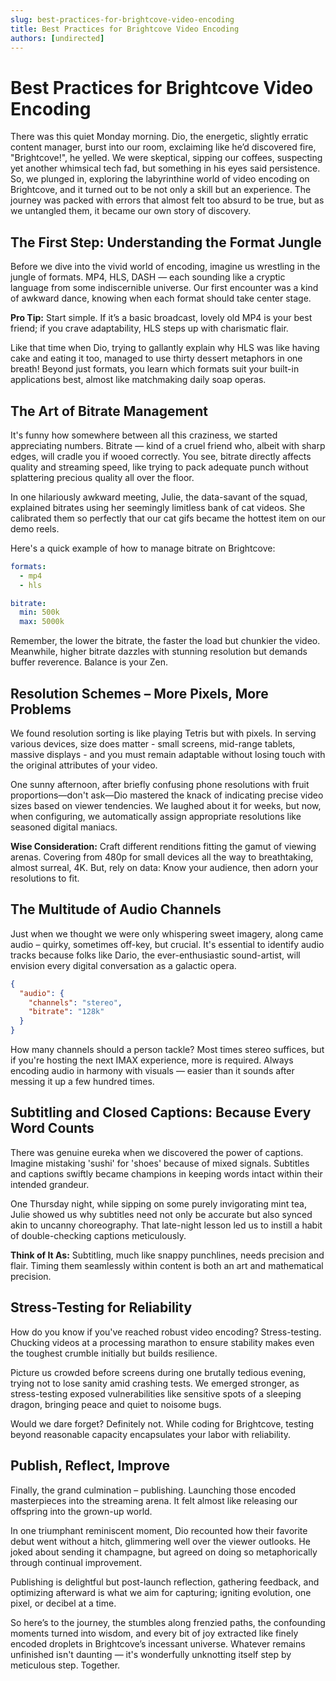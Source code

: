 ```yaml
---
slug: best-practices-for-brightcove-video-encoding
title: Best Practices for Brightcove Video Encoding
authors: [undirected]
---
```



# Best Practices for Brightcove Video Encoding

There was this quiet Monday morning. Dio, the energetic, slightly erratic content manager, burst into our room, exclaiming like he’d discovered fire, "Brightcove!", he yelled. We were skeptical, sipping our coffees, suspecting yet another whimsical tech fad, but something in his eyes said persistence. So, we plunged in, exploring the labyrinthine world of video encoding on Brightcove, and it turned out to be not only a skill but an experience. The journey was packed with errors that almost felt too absurd to be true, but as we untangled them, it became our own story of discovery.

## The First Step: Understanding the Format Jungle

Before we dive into the vivid world of encoding, imagine us wrestling in the jungle of formats. MP4, HLS, DASH — each sounding like a cryptic language from some indiscernible universe. Our first encounter was a kind of awkward dance, knowing when each format should take center stage.

**Pro Tip:** Start simple. If it’s a basic broadcast, lovely old MP4 is your best friend; if you crave adaptability, HLS steps up with charismatic flair.

Like that time when Dio, trying to gallantly explain why HLS was like having cake and eating it too, managed to use thirty dessert metaphors in one breath! Beyond just formats, you learn which formats suit your built-in applications best, almost like matchmaking daily soap operas.

## The Art of Bitrate Management

It's funny how somewhere between all this craziness, we started appreciating numbers. Bitrate — kind of a cruel friend who, albeit with sharp edges, will cradle you if wooed correctly. You see, bitrate directly affects quality and streaming speed, like trying to pack adequate punch without splattering precious quality all over the floor.

In one hilariously awkward meeting, Julie, the data-savant of the squad, explained bitrates using her seemingly limitless bank of cat videos. She calibrated them so perfectly that our cat gifs became the hottest item on our demo reels.

Here's a quick example of how to manage bitrate on Brightcove:

```yaml
formats:
  - mp4
  - hls

bitrate:
  min: 500k
  max: 5000k
```

Remember, the lower the bitrate, the faster the load but chunkier the video. Meanwhile, higher bitrate dazzles with stunning resolution but demands buffer reverence. Balance is your Zen.

## Resolution Schemes – More Pixels, More Problems

We found resolution sorting is like playing Tetris but with pixels. In serving various devices, size does matter - small screens, mid-range tablets, massive displays - and you must remain adaptable without losing touch with the original attributes of your video.

One sunny afternoon, after briefly confusing phone resolutions with fruit proportions—don't ask—Dio mastered the knack of indicating precise video sizes based on viewer tendencies. We laughed about it for weeks, but now, when configuring, we automatically assign appropriate resolutions like seasoned digital maniacs.

**Wise Consideration:** Craft different renditions fitting the gamut of viewing arenas. Covering from 480p for small devices all the way to breathtaking, almost surreal, 4K. But, rely on data: Know your audience, then adorn your resolutions to fit.

## The Multitude of Audio Channels

Just when we thought we were only whispering sweet imagery, along came audio – quirky, sometimes off-key, but crucial. It's essential to identify audio tracks because folks like Dario, the ever-enthusiastic sound-artist, will envision every digital conversation as a galactic opera. 

```json
{
  "audio": {
    "channels": "stereo",
    "bitrate": "128k"
  }
}
```

How many channels should a person tackle? Most times stereo suffices, but if you're hosting the next IMAX experience, more is required. Always encoding audio in harmony with visuals — easier than it sounds after messing it up a few hundred times.

## Subtitling and Closed Captions: Because Every Word Counts

There was genuine eureka when we discovered the power of captions. Imagine mistaking 'sushi' for 'shoes' because of mixed signals. Subtitles and captions swiftly became champions in keeping words intact within their intended grandeur.

One Thursday night, while sipping on some purely invigorating mint tea, Julie showed us why subtitles need not only be accurate but also synced akin to uncanny choreography. That late-night lesson led us to instill a habit of double-checking captions meticulously.

**Think of It As:** Subtitling, much like snappy punchlines, needs precision and flair. Timing them seamlessly within content is both an art and mathematical precision.

## Stress-Testing for Reliability

How do you know if you've reached robust video encoding? Stress-testing. Chucking videos at a processing marathon to ensure stability makes even the toughest crumble initially but builds resilience.

Picture us crowded before screens during one brutally tedious evening, trying not to lose sanity amid crashing tests. We emerged stronger, as stress-testing exposed vulnerabilities like sensitive spots of a sleeping dragon, bringing peace and quiet to noisome bugs.

Would we dare forget? Definitely not. While coding for Brightcove, testing beyond reasonable capacity encapsulates your labor with reliability.

## Publish, Reflect, Improve

Finally, the grand culmination – publishing. Launching those encoded masterpieces into the streaming arena. It felt almost like releasing our offspring into the grown-up world. 

In one triumphant reminiscent moment, Dio recounted how their favorite debut went without a hitch, glimmering well over the viewer outlooks. He joked about sending it champagne, but agreed on doing so metaphorically through continual improvement.

Publishing is delightful but post-launch reflection, gathering feedback, and optimizing afterward is what we aim for capturing; igniting evolution, one pixel, or decibel at a time. 

So here’s to the journey, the stumbles along frenzied paths, the confounding moments turned into wisdom, and every bit of joy extracted like finely encoded droplets in Brightcove’s incessant universe. Whatever remains unfinished isn't daunting — it's wonderfully unknotting itself step by meticulous step. Together.